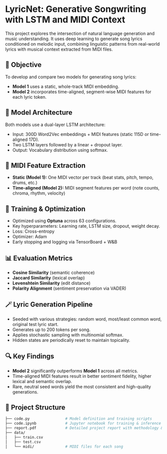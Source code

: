 # LyricNet: Generative Songwriting with LSTM and MIDI Context

This project explores the intersection of natural language generation and music understanding. It uses deep learning to generate song lyrics conditioned on melodic input, combining linguistic patterns from real-world lyrics with musical context extracted from MIDI files.

## 🎯 Objective

To develop and compare two models for generating song lyrics:
- **Model 1** uses a static, whole-track MIDI embedding.
- **Model 2** incorporates time-aligned, segment-wise MIDI features for each lyric token.

## 🧠 Model Architecture

Both models use a dual-layer LSTM architecture:
- Input: 300D Word2Vec embeddings + MIDI features (static 115D or time-aligned 17D).
- Two LSTM layers followed by a linear + dropout layer.
- Output: Vocabulary distribution using softmax.

## 🎼 MIDI Feature Extraction

- **Static (Model 1):** One MIDI vector per track (beat stats, pitch, tempo, drums, etc.)
- **Time-aligned (Model 2):** MIDI segment features per word (note counts, chroma, rhythm, velocity)

## 🧪 Training & Optimization

- Optimized using **Optuna** across 63 configurations.
- Key hyperparameters: Learning rate, LSTM size, dropout, weight decay.
- Loss: Cross-entropy
- Optimizer: Adam
- Early stopping and logging via TensorBoard + W&B

## 📊 Evaluation Metrics

- **Cosine Similarity** (semantic coherence)
- **Jaccard Similarity** (lexical overlap)
- **Levenshtein Similarity** (edit distance)
- **Polarity Alignment** (sentiment preservation via VADER)

## 🪄 Lyric Generation Pipeline

- Seeded with various strategies: random word, most/least common word, original test lyric start.
- Generates up to 200 tokens per song.
- Applies stochastic sampling with multinomial softmax.
- Hidden states are periodically reset to maintain topicality.

## 🔍 Key Findings

- **Model 2** significantly outperforms **Model 1** across all metrics.
- Time-aligned MIDI features result in better sentiment fidelity, higher lexical and semantic overlap.
- Rare, neutral seed words yield the most consistent and high-quality generations.

## 📁 Project Structure

```bash
├── code.py                # Model definition and training scripts
├── code.ipynb             # Jupyter notebook for training & inference
├── report.pdf             # Detailed project report with methodology & results
├── data/
│   ├── train.csv
│   ├── test.csv
│   └── midi/              # MIDI files for each song
